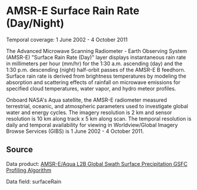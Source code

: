 # AMSR-E Surface Rain Rate (Day/Night)
Temporal coverage: 1 June 2002 - 4 October 2011

The Advanced Microwave Scanning Radiometer - Earth Observing System (AMSR-E) "Surface Rain Rate (Day)" layer displays instantaneous rain rate in millimeters per hour (mm/hr) for the 1:30 a.m. ascending (day) and the 1:30 p.m. descending (night) half-orbit passes of the AMSR-E B feedhorn. Surface rain rate is derived from brightness temperatures by modeling the absorption and scattering effects of rainfall on microwave emissions for specified cloud temperatures, water vapor, and hydro meteor profiles.

Onboard NASA's Aqua satellite, the AMSR-E radiometer measured terrestrial, oceanic, and atmospheric parameters used to investigate global water and energy cycles. The imagery resolution is 2 km and sensor resolution is 10 km along track x 5 km along scan. The temporal resolution is daily and temporal availability for viewing in Worldview/Global Imagery Browse Services (GIBS) is 1 June 2002 - 4 October 2011.


## Source
Data product: [AMSR-E/Aqua L2B Global Swath Surface Precipitation GSFC Profiling Algorithm](http://nsidc.org/data/ae_rain)

Data field: surfaceRain
